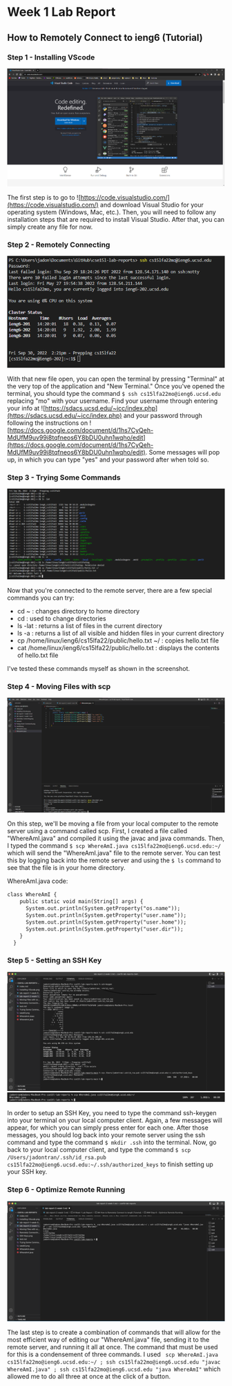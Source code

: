 # Week 1 Lab Report
## How to Remotely Connect to ieng6 (Tutorial)

### Step 1 - Installing VScode
![Image](Installing%20VScode.png)

The first step is to go to ![https://code.visualstudio.com/](https://code.visualstudio.com/) and download Visual Studio for your operating system (Windows, Mac, etc.). Then, you will need to follow any installation steps that are required to install Visual Studio. After that, you can simply create any file for now.


### Step 2 - Remotely Connecting
![Image](Remotely%20Connecting.png)

With that new file open, you can open the terminal by pressing "Terminal" at the very top of the application and "New Terminal." Once you've opened the terminal, you should type the command `$ ssh cs15lfa22mo@ieng6.ucsd.edu` replacing "mo" with your username. Find your username through entering your info at ![https://sdacs.ucsd.edu/~icc/index.php](https://sdacs.ucsd.edu/~icc/index.php) and your password through following the instructions on ![https://docs.google.com/document/d/1hs7CyQeh-MdUfM9uv99i8tqfneos6Y8bDU0uhn1wqho/edit](https://docs.google.com/document/d/1hs7CyQeh-MdUfM9uv99i8tqfneos6Y8bDU0uhn1wqho/edit).  Some messages will pop up, in which you can type "yes" and your password after when told so.

### Step 3 - Trying Some Commands
![Image](Trying%20Some%20Commands.png)

Now that you're connected to the remote server, there are a few special commands you can try:

* cd ~ : changes directory to home directory
* cd : used to change directories
* ls -lat : returns a list of files in the current directory
* ls -a : returns a list of all visible and hidden files in your current directory
* cp /home/linux/ieng6/cs15lfa22/public/hello.txt ~/ : copies hello.txt file
* cat /home/linux/ieng6/cs15lfa22/public/hello.txt : displays the contents of hello.txt file

I've tested these commands myself as shown in the screenshot. 

### Step 4 - Moving Files with scp
![Image](Moving%20Files%20with%20scp.png)

On this step, we'll be moving a file from your local computer to the remote server using a command called scp. First, I created a file called "WhereAmI.java" and compiled it using the javac and java commands. Then, I typed the command `$ scp WhereAmI.java cs15lfa22mo@ieng6.ucsd.edu:~/` which will send the "WhereAmI.java" file to the remote server. You can test this by logging back into the remote server and using the `$ ls` command to see that the file is in your home directory.

WhereAmI.java code:

```
class WhereAmI {
    public static void main(String[] args) {
      System.out.println(System.getProperty("os.name"));
      System.out.println(System.getProperty("user.name"));
      System.out.println(System.getProperty("user.home"));
      System.out.println(System.getProperty("user.dir"));
    }
  }
```

### Step 5 - Setting an SSH Key
![Image](SSH%20Keys.png)  
![Image](SCP.png)

In order to setup an SSH Key, you need to type the command ssh-keygen into your terminal on your local computer client. Again, a few messages will appear, for which you can simply press enter for each one. After those messages, you should log back into your remote server using the ssh command and type the command `$ mkdir .ssh` into the terminal. Now, go back to your local computer client, and type the command `$ scp /Users/jadontran/.ssh/id_rsa.pub cs15lfa22mo@ieng6.ucsd.edu:~/.ssh/authorized_keys` to finish setting up your SSH key.

### Step 6 - Optimize Remote Running
![Image](Making%20Remote%20Running%20Even%20More%20Pleasant.png)

The last step is to create a combination of commands that will allow for the most efficient way of editing our "WhereAmI.java" file, sending it to the remote server, and running it all at once. The command that must be used for this is a condensement of three commands. I used ` scp WhereAmI.java cs15lfa22mo@ieng6.ucsd.edu:~/ ; ssh cs15lfa22mo@ieng6.ucsd.edu "javac WhereAmI.java" ; ssh cs15lfa22mo@ieng6.ucsd.edu "java WhereAmI"` which allowed me to do all three at once at the click of a button.